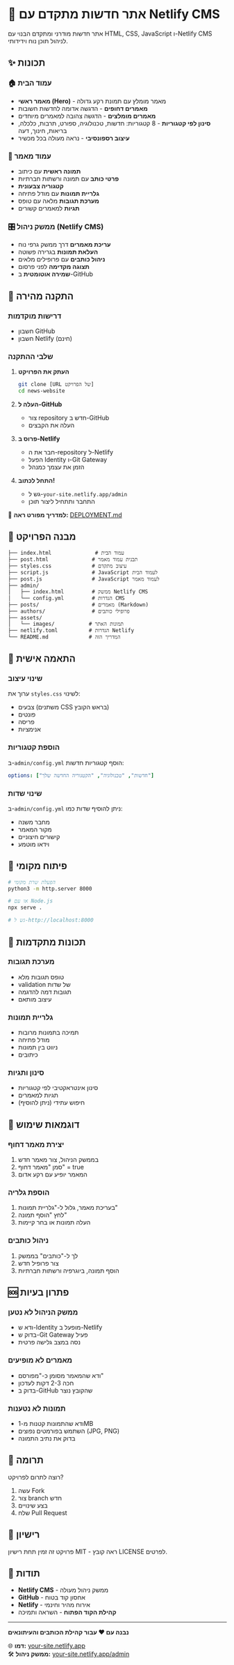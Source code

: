 # 📰 אתר חדשות מתקדם עם Netlify CMS

אתר חדשות מודרני ומתקדם הבנוי עם HTML, CSS, JavaScript ו-Netlify CMS לניהול תוכן נוח וידידותי.

## ✨ תכונות

### 🏠 עמוד הבית
- **מאמר ראשי (Hero)** - מאמר מומלץ עם תמונת רקע גדולה
- **מאמרים דחופים** - הדגשה אדומה לחדשות חשובות
- **מאמרים מומלצים** - הדגשה צהובה למאמרים מיוחדים
- **סינון לפי קטגוריות** - 8 קטגוריות: חדשות, טכנולוגיה, ספורט, תרבות, כלכלה, בריאות, חינוך, דעה
- **עיצוב רספונסיבי** - נראה מעולה בכל מכשיר

### 📝 עמוד מאמר
- **תמונה ראשית** עם כיתוב
- **פרטי כותב** עם תמונה ורשתות חברתיות
- **קטגוריה צבעונית**
- **גלריית תמונות** עם מודל פתיחה
- **מערכת תגובות** מלאה עם טופס
- **תגיות** למאמרים קשורים

### 🎛️ ממשק ניהול (Netlify CMS)
- **עריכת מאמרים** דרך ממשק גרפי נוח
- **העלאת תמונות** בגרירה פשוטה
- **ניהול כותבים** עם פרופילים מלאים
- **תצוגה מקדימה** לפני פרסום
- **שמירה אוטומטית** ב-GitHub

## 🚀 התקנה מהירה

### דרישות מוקדמות
- חשבון GitHub
- חשבון Netlify (חינם)

### שלבי ההתקנה

1. **העתק את הפרויקט**
   ```bash
   git clone [URL של הפרויקט]
   cd news-website
   ```

2. **העלה ל-GitHub**
   - צור repository חדש ב-GitHub
   - העלה את הקבצים

3. **פרוס ב-Netlify**
   - חבר את ה-repository ל-Netlify
   - הפעל Identity ו-Git Gateway
   - הזמן את עצמך כמנהל

4. **התחל לכתוב!**
   - גש ל-`your-site.netlify.app/admin`
   - התחבר ותתחיל ליצור תוכן

📖 **למדריך מפורט ראה:** [DEPLOYMENT.md](DEPLOYMENT.md)

## 📁 מבנה הפרויקט

```
├── index.html              # עמוד הבית
├── post.html              # תבנית עמוד מאמר
├── styles.css             # עיצוב מתקדם
├── script.js              # JavaScript לעמוד הבית
├── post.js                # JavaScript לעמוד מאמר
├── admin/
│   ├── index.html         # ממשק Netlify CMS
│   └── config.yml         # הגדרות CMS
├── posts/                 # מאמרים (Markdown)
├── authors/               # פרופילי כותבים
├── assets/
│   └── images/           # תמונות האתר
├── netlify.toml          # הגדרות Netlify
└── README.md             # המדריך הזה
```

## 🎨 התאמה אישית

### שינוי עיצוב
ערוך את `styles.css` לשינוי:
- צבעים (משתנים CSS בראש הקובץ)
- פונטים
- פריסה
- אנימציות

### הוספת קטגוריות
ב-`admin/config.yml` הוסף קטגוריות חדשות:
```yaml
options: ["חדשות", "טכנולוגיה", "הקטגוריה החדשה שלך"]
```

### שינוי שדות
ב-`admin/config.yml` ניתן להוסיף שדות כמו:
- מחבר משנה
- מקור המאמר
- קישורים חיצוניים
- וידאו מוטמע

## 🔧 פיתוח מקומי

```bash
# הפעלת שרת מקומי
python3 -m http.server 8000

# או עם Node.js
npx serve .

# גש ל-http://localhost:8000
```

## 📱 תכונות מתקדמות

### מערכת תגובות
- טופס תגובות מלא
- validation של שדות
- תגובות דמה להדגמה
- עיצוב מותאם

### גלריית תמונות
- תמיכה בתמונות מרובות
- מודל פתיחה
- ניווט בין תמונות
- כיתובים

### סינון ותגיות
- סינון אינטראקטיבי לפי קטגוריות
- תגיות למאמרים
- חיפוש עתידי (ניתן להוסיף)

## 🌟 דוגמאות שימוש

### יצירת מאמר דחוף
1. בממשק הניהול, צור מאמר חדש
2. סמן "מאמר דחוף" = true
3. המאמר יופיע עם רקע אדום

### הוספת גלריה
1. בעריכת מאמר, גלול ל-"גלריית תמונות"
2. לחץ "הוסף תמונה"
3. העלה תמונות או בחר קיימות

### ניהול כותבים
1. לך ל-"כותבים" בממשק
2. צור פרופיל חדש
3. הוסף תמונה, ביוגרפיה ורשתות חברתיות

## 🆘 פתרון בעיות

### ממשק הניהול לא נטען
- ודא ש-Identity מופעל ב-Netlify
- בדוק ש-Git Gateway פעיל
- נסה במצב גלישה פרטית

### מאמרים לא מופיעים
- ודא שהמאמר מסומן כ-"מפורסם"
- חכה 2-3 דקות לעדכון
- בדוק ב-GitHub שהקובץ נוצר

### תמונות לא נטענות
- ודא שהתמונות קטנות מ-1MB
- השתמש בפורמטים נפוצים (JPG, PNG)
- בדוק את נתיב התמונה

## 🤝 תרומה

רוצה לתרום לפרויקט?
1. עשה Fork
2. צור branch חדש
3. בצע שינויים
4. שלח Pull Request

## 📄 רישיון

פרויקט זה זמין תחת רישיון MIT - ראה קובץ LICENSE לפרטים.

## 🎉 תודות

- **Netlify CMS** - ממשק ניהול מעולה
- **GitHub** - אחסון קוד בטוח
- **Netlify** - אירוח מהיר וחינמי
- **קהילת הקוד הפתוח** - השראה ותמיכה

---

**נבנה עם ❤️ עבור קהילת הכותבים והעיתונאים**

🌐 **דמו:** [your-site.netlify.app](https://your-site.netlify.app)  
🛠️ **ממשק ניהול:** [your-site.netlify.app/admin](https://your-site.netlify.app/admin) 